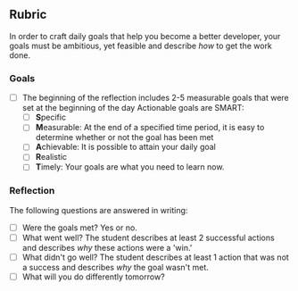 ## Rubric

In order to craft daily goals that help you become a better developer, your goals must be ambitious, yet feasible and describe *how* to get the work done.

### Goals

- [ ] The beginning of the reflection includes 2-5 measurable goals that were set at the beginning of the day
  Actionable goals are SMART:
  - [ ] **S**pecific
  - [ ] **M**easurable: At the end of a specified time period, it is easy to determine whether or not the goal has been met
  - [ ] **A**chievable: It is possible to attain your daily goal
  - [ ] **R**ealistic 
  - [ ] **T**imely: Your goals are what you need to learn now. 

### Reflection

The following questions are answered in writing:
  - [ ] Were the goals met? Yes or no.
  - [ ] What went well? The student describes at least 2 successful actions and describes _why_ these actions were a 'win.'
  - [ ] What didn't go well? The student describes at least 1 action that was not a success and  describes _why_ the goal wasn't met.   
  - [ ] What will you do differently tomorrow?
